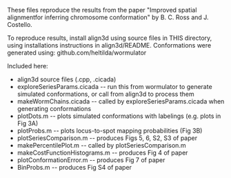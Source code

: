 These files reproduce the results from the paper "Improved spatial alignmentfor inferring chromosome conformation" by B. C. Ross and J. Costello.

To reproduce results, install align3d using source files in THIS directory, using installations instructions in align3d/README.
Conformations were generated using:  github.com/heltilda/wormulator

Included here:
* align3d source files (.cpp, .cicada)
* exploreSeriesParams.cicada -- run this from wormulator to generate simulated conformations, or call from align3d to process them
* makeWormChains.cicada -- called by exploreSeriesParams.cicada when generating conformations
* plotDots.m -- plots simulated conformations with labelings (e.g. plots in Fig 3A)
* plotProbs.m -- plots locus-to-spot mapping probabilities (Fig 3B)
* plotSeriesComparison.m -- produces Figs 5, 6, S2, S3 of paper
* makePercentilePlot.m -- called by plotSeriesComparison.m
* makeCostFunctionHistograms.m -- produces Fig 4 of paper
* plotConformationError.m -- produces Fig 7 of paper
* BinProbs.m -- produces Fig S4 of paper
